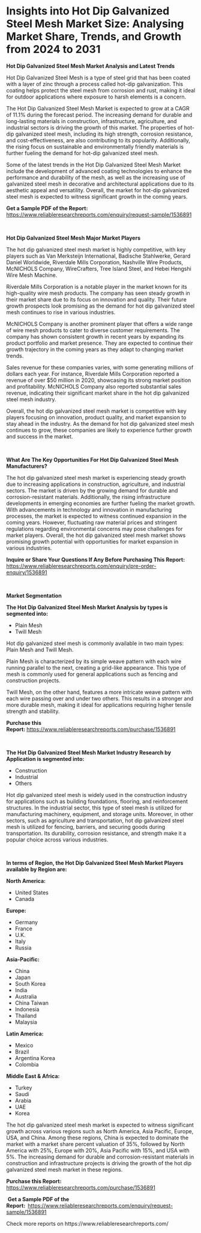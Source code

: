 <p><h1>Insights into Hot Dip Galvanized Steel Mesh Market Size: Analysing Market Share, Trends, and Growth from 2024 to 2031</h1></p><p><strong>Hot Dip Galvanized Steel Mesh Market Analysis and Latest Trends</strong></p>
<p><p>Hot Dip Galvanized Steel Mesh is a type of steel grid that has been coated with a layer of zinc through a process called hot-dip galvanization. This coating helps protect the steel mesh from corrosion and rust, making it ideal for outdoor applications where exposure to harsh elements is a concern.</p><p>The Hot Dip Galvanized Steel Mesh Market is expected to grow at a CAGR of 11.1% during the forecast period. The increasing demand for durable and long-lasting materials in construction, infrastructure, agriculture, and industrial sectors is driving the growth of this market. The properties of hot-dip galvanized steel mesh, including its high strength, corrosion resistance, and cost-effectiveness, are also contributing to its popularity. Additionally, the rising focus on sustainable and environmentally friendly materials is further fueling the demand for hot-dip galvanized steel mesh.</p><p>Some of the latest trends in the Hot Dip Galvanized Steel Mesh Market include the development of advanced coating technologies to enhance the performance and durability of the mesh, as well as the increasing use of galvanized steel mesh in decorative and architectural applications due to its aesthetic appeal and versatility. Overall, the market for hot-dip galvanized steel mesh is expected to witness significant growth in the coming years.</p></p>
<p><strong>Get a Sample PDF of the Report:&nbsp;</strong> <a href="https://www.reliableresearchreports.com/enquiry/request-sample/1536891">https://www.reliableresearchreports.com/enquiry/request-sample/1536891</a></p>
<p>&nbsp;</p>
<p><strong>Hot Dip Galvanized Steel Mesh Major Market Players</strong></p>
<p><p>The hot dip galvanized steel mesh market is highly competitive, with key players such as Van Merksteijn International, Badische Stahlwerke, Gerard Daniel Worldwide, Riverdale Mills Corporation, Nashville Wire Products, McNICHOLS Company, WireCrafters, Tree Island Steel, and Hebei Hengshi Wire Mesh Machine. </p><p>Riverdale Mills Corporation is a notable player in the market known for its high-quality wire mesh products. The company has seen steady growth in their market share due to its focus on innovation and quality. Their future growth prospects look promising as the demand for hot dip galvanized steel mesh continues to rise in various industries.</p><p>McNICHOLS Company is another prominent player that offers a wide range of wire mesh products to cater to diverse customer requirements. The company has shown consistent growth in recent years by expanding its product portfolio and market presence. They are expected to continue their growth trajectory in the coming years as they adapt to changing market trends.</p><p>Sales revenue for these companies varies, with some generating millions of dollars each year. For instance, Riverdale Mills Corporation reported a revenue of over $50 million in 2020, showcasing its strong market position and profitability. McNICHOLS Company also reported substantial sales revenue, indicating their significant market share in the hot dip galvanized steel mesh industry.</p><p>Overall, the hot dip galvanized steel mesh market is competitive with key players focusing on innovation, product quality, and market expansion to stay ahead in the industry. As the demand for hot dip galvanized steel mesh continues to grow, these companies are likely to experience further growth and success in the market.</p></p>
<p>&nbsp;</p>
<p><strong>What Are The Key Opportunities For Hot Dip Galvanized Steel Mesh Manufacturers?</strong></p>
<p><p>The hot dip galvanized steel mesh market is experiencing steady growth due to increasing applications in construction, agriculture, and industrial sectors. The market is driven by the growing demand for durable and corrosion-resistant materials. Additionally, the rising infrastructure developments in emerging economies are further fueling the market growth. With advancements in technology and innovation in manufacturing processes, the market is expected to witness continued expansion in the coming years. However, fluctuating raw material prices and stringent regulations regarding environmental concerns may pose challenges for market players. Overall, the hot dip galvanized steel mesh market shows promising growth potential with opportunities for market expansion in various industries.</p></p>
<p><strong>Inquire or Share Your Questions If Any Before Purchasing This Report:</strong> <a href="https://www.reliableresearchreports.com/enquiry/pre-order-enquiry/1536891">https://www.reliableresearchreports.com/enquiry/pre-order-enquiry/1536891</a></p>
<p>&nbsp;</p>
<p><strong>Market Segmentation</strong></p>
<p><strong>The Hot Dip Galvanized Steel Mesh Market Analysis by types is segmented into:</strong></p>
<p><ul><li>Plain Mesh</li><li>Twill Mesh</li></ul></p>
<p><p>Hot dip galvanized steel mesh is commonly available in two main types: Plain Mesh and Twill Mesh. </p><p>Plain Mesh is characterized by its simple weave pattern with each wire running parallel to the next, creating a grid-like appearance. This type of mesh is commonly used for general applications such as fencing and construction projects.</p><p>Twill Mesh, on the other hand, features a more intricate weave pattern with each wire passing over and under two others. This results in a stronger and more durable mesh, making it ideal for applications requiring higher tensile strength and stability.</p></p>
<p><strong>Purchase this Report:&nbsp;</strong><a href="https://www.reliableresearchreports.com/purchase/1536891">https://www.reliableresearchreports.com/purchase/1536891</a></p>
<p>&nbsp;</p>
<p><strong>The Hot Dip Galvanized Steel Mesh Market Industry Research by Application is segmented into:</strong></p>
<p><ul><li>Construction</li><li>Industrial</li><li>Others</li></ul></p>
<p><p>Hot dip galvanized steel mesh is widely used in the construction industry for applications such as building foundations, flooring, and reinforcement structures. In the industrial sector, this type of steel mesh is utilized for manufacturing machinery, equipment, and storage units. Moreover, in other sectors, such as agriculture and transportation, hot dip galvanized steel mesh is utilized for fencing, barriers, and securing goods during transportation. Its durability, corrosion resistance, and strength make it a popular choice across various industries.</p></p>
<p>&nbsp;</p>
<p><strong>In terms of Region, the Hot Dip Galvanized Steel Mesh Market Players available by Region are:</strong></p>
<p>
    <p> <strong> North America: </strong>
        <ul>
            <li>United States</li>
            <li>Canada</li>
        </ul>
        </p> 
    <p> <strong> Europe: </strong>
        <ul>
            <li>Germany</li>
            <li>France</li>
            <li>U.K.</li>
            <li>Italy</li>
            <li>Russia</li>
        </ul>
        </p> 
    <p> <strong> Asia-Pacific: </strong>
        <ul>
            <li>China</li>
            <li>Japan</li>
            <li>South Korea</li>
            <li>India</li>
            <li>Australia</li>
            <li>China Taiwan</li>
            <li>Indonesia</li>
            <li>Thailand</li>
            <li>Malaysia</li>
        </ul>
        </p> 
    <p> <strong> Latin America: </strong>
        <ul>
            <li>Mexico</li>
            <li>Brazil</li>
            <li>Argentina Korea</li>
            <li>Colombia</li>
        </ul>
        </p> 
    <p> <strong> Middle East & Africa: </strong>
        <ul>
            <li>Turkey</li>
            <li>Saudi</li>
            <li>Arabia</li>
            <li>UAE</li>
            <li>Korea</li>
        </ul>
    </p>
    </p>
<p><p>The hot dip galvanized steel mesh market is expected to witness significant growth across various regions such as North America, Asia Pacific, Europe, USA, and China. Among these regions, China is expected to dominate the market with a market share percent valuation of 35%, followed by North America with 25%, Europe with 20%, Asia Pacific with 15%, and USA with 5%. The increasing demand for durable and corrosion-resistant materials in construction and infrastructure projects is driving the growth of the hot dip galvanized steel mesh market in these regions.</p></p>
<p><strong>Purchase this Report: </strong><a href="https://www.reliableresearchreports.com/purchase/1536891">https://www.reliableresearchreports.com/purchase/1536891</a></p>
<p>&nbsp;<strong>Get a Sample PDF of the Report:&nbsp;&nbsp;</strong><a href="https://www.reliableresearchreports.com/enquiry/request-sample/1536891">https://www.reliableresearchreports.com/enquiry/request-sample/1536891</a></p>
<p><strong></strong></p>
<p>Check more reports on https://www.reliableresearchreports.com/</p>
